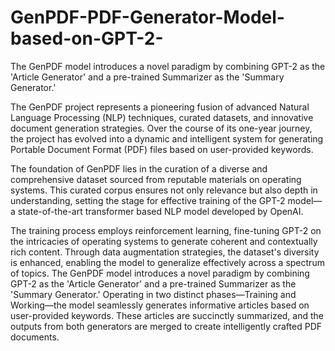 # GenPDF-PDF-Generator-Model-based-on-GPT-2-
The GenPDF model introduces a novel paradigm by combining GPT-2 as the  'Article Generator' and a pre-trained Summarizer as the 'Summary Generator.' 

The GenPDF project represents a pioneering fusion of advanced Natural 
Language Processing (NLP) techniques, curated datasets, and innovative 
document generation strategies. Over the course of its one-year journey, the 
project has evolved into a dynamic and intelligent system for generating Portable 
Document Format (PDF) files based on user-provided keywords. 

The foundation of GenPDF lies in the curation of a diverse and comprehensive 
dataset sourced from reputable materials on operating systems. This curated 
corpus ensures not only relevance but also depth in understanding, setting the 
stage for effective training of the GPT-2 model—a state-of-the-art transformer
based NLP model developed by OpenAI. 

The training process employs reinforcement learning, fine-tuning GPT-2 on the 
intricacies of operating systems to generate coherent and contextually rich 
content. Through data augmentation strategies, the dataset's diversity is enhanced, 
enabling the model to generalize effectively across a spectrum of topics. 
The GenPDF model introduces a novel paradigm by combining GPT-2 as the 
'Article Generator' and a pre-trained Summarizer as the 'Summary Generator.' 
Operating in two distinct phases—Training and Working—the model seamlessly 
generates informative articles based on user-provided keywords. These articles 
are succinctly summarized, and the outputs from both generators are merged to 
create intelligently crafted PDF documents. 
